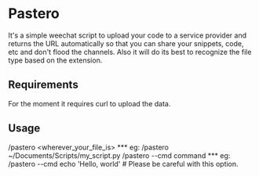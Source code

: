 # Pastero
It's a simple weechat script to upload your code to a service provider and
returns the URL automatically so that you can share your snippets, code, etc and
don't flood the channels.
Also it will do its best to recognize the file type based on the extension.

## Requirements
For the moment it requires curl to upload the data.

## Usage
/pastero <wherever_your_file_is>
*** eg: /pastero ~/Documents/Scripts/my_script.py
/pastero --cmd command
*** eg: /pastero --cmd echo 'Hello, world' # Please be careful with this option.
